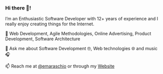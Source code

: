 ### Hi there 👋!

I’m an Enthusiastic Software Developer with 12+ years of experience and I really enjoy creating things for the Internet.

🧰 Web Development, Agile Methodologies, Online Advertising, Product Development, Software Architecture

💬 Ask me about Software Development 🤓, Web technologies 🌐 and music 🎧

📫 Reach me at [@emaraschio](https://twitter.com/emaraschio) or through my [Website](https://maraschio.com/)

